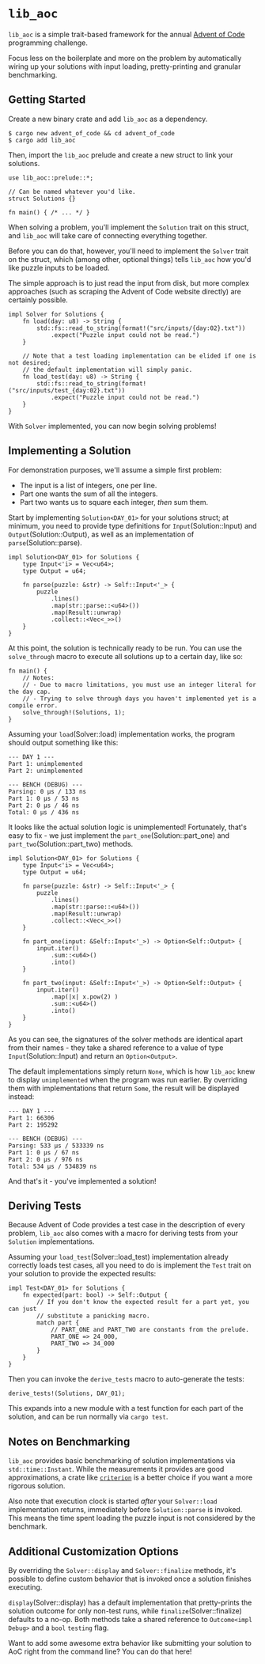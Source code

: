 # `lib_aoc`
`lib_aoc` is a simple trait-based framework for the annual [Advent of Code](https://adventofcode.com/) programming challenge.

Focus less on the boilerplate and more on the problem by automatically wiring up your solutions with input loading, pretty-printing
and granular benchmarking.

## Getting Started
Create a new binary crate and add `lib_aoc` as a dependency.
``` shell
$ cargo new advent_of_code && cd advent_of_code
$ cargo add lib_aoc
```
Then, import the `lib_aoc` prelude and create a new struct to link your solutions.
``` ignore
use lib_aoc::prelude::*;

// Can be named whatever you'd like.
struct Solutions {}

fn main() { /* ... */ }
```
When solving a problem, you'll implement the `Solution` trait on this struct, and `lib_aoc` will
take care of connecting everything together.

Before you can do that, however, you'll need to implement the `Solver` trait on the struct, which
(among other, optional things) tells `lib_aoc` how you'd like puzzle inputs to be loaded. 

The simple approach is to just read the input from disk, but more complex approaches
(such as scraping the Advent of Code website directly) are certainly possible.
``` ignore
impl Solver for Solutions {
    fn load(day: u8) -> String {
        std::fs::read_to_string(format!("src/inputs/{day:02}.txt"))
            .expect("Puzzle input could not be read.")
    }
    
    // Note that a test loading implementation can be elided if one is not desired;
    // the default implementation will simply panic.
    fn load_test(day: u8) -> String {
        std::fs::read_to_string(format!("src/inputs/test_{day:02}.txt"))
            .expect("Puzzle input could not be read.")
    }
}
```
With `Solver` implemented, you can now begin solving problems!

## Implementing a Solution
For demonstration purposes, we'll assume a simple first problem:
- The input is a list of integers, one per line.
- Part one wants the sum of all the integers.
- Part two wants us to square each integer, *then* sum them.

Start by implementing `Solution<DAY_01>` for your solutions struct; at minimum, you need to provide 
type definitions for `Input`(Solution::Input) and `Output`(Solution::Output), 
as well as an implementation of `parse`(Solution::parse).
``` ignore
impl Solution<DAY_01> for Solutions {
    type Input<'i> = Vec<u64>;
    type Output = u64;

    fn parse(puzzle: &str) -> Self::Input<'_> {
        puzzle
            .lines()
            .map(str::parse::<u64>())
            .map(Result::unwrap)
            .collect::<Vec<_>>() 
    }
}
```
At this point, the solution is technically ready to be run. You can use the `solve_through` macro to execute
all solutions up to a certain day, like so:
``` ignore
fn main() {
    // Notes: 
    // - Due to macro limitations, you must use an integer literal for the day cap.
    // - Trying to solve through days you haven't implemented yet is a compile error.
    solve_through!(Solutions, 1);
}
```
Assuming your `load`(Solver::load) implementation works, the program should output something like this:
``` shell
--- DAY 1 ---
Part 1: unimplemented
Part 2: unimplemented

--- BENCH (DEBUG) ---
Parsing: 0 μs / 133 ns
Part 1: 0 μs / 53 ns
Part 2: 0 μs / 46 ns
Total: 0 μs / 436 ns
```
It looks like the actual solution logic is unimplemented! Fortunately, that's easy to fix - we just implement
the `part_one`(Solution::part_one) and `part_two`(Solution::part_two) methods.
``` ignore
impl Solution<DAY_01> for Solutions {
    type Input<'i> = Vec<u64>;
    type Output = u64;

    fn parse(puzzle: &str) -> Self::Input<'_> {
        puzzle
            .lines()
            .map(str::parse::<u64>())
            .map(Result::unwrap)
            .collect::<Vec<_>>() 
    }

    fn part_one(input: &Self::Input<'_>) -> Option<Self::Output> {
        input.iter()
            .sum::<u64>()
            .into()
    }

    fn part_two(input: &Self::Input<'_>) -> Option<Self::Output> {
        input.iter()
            .map(|x| x.pow(2) )
            .sum::<u64>()
            .into()
    }
}
```
As you can see, the signatures of the solver methods are identical apart from their names - they take
a shared reference to a value of type `Input`(Solution::Input) and return an `Option<Output>`. 

The default implementations simply return `None`, which is how `lib_aoc` knew to display 
`unimplemented` when the program was run earlier. By overriding them with implementations that return `Some`,
the result will be displayed instead:
``` shell
--- DAY 1 ---
Part 1: 66306
Part 2: 195292

--- BENCH (DEBUG) ---
Parsing: 533 μs / 533339 ns
Part 1: 0 μs / 67 ns
Part 2: 0 μs / 976 ns
Total: 534 μs / 534839 ns
```
And that's it - you've implemented a solution!

## Deriving Tests
Because Advent of Code provides a test case in the description of every problem, `lib_aoc` also comes with a macro for 
deriving tests from your `Solution` implementations.

Assuming your `load_test`(Solver::load_test) implementation already correctly loads test cases, all you need to do is implement 
the `Test` trait on your solution to provide the expected results:
``` ignore
impl Test<DAY_01> for Solutions {
    fn expected(part: bool) -> Self::Output {
        // If you don't know the expected result for a part yet, you can just
        // substitute a panicking macro.
        match part {
            // PART_ONE and PART_TWO are constants from the prelude.
            PART_ONE => 24_000,
            PART_TWO => 34_000
        }
    }
} 
```
Then you can invoke the `derive_tests` macro to auto-generate the tests:
``` ignore
derive_tests!(Solutions, DAY_01);
```
This expands into a new module with a test function for each part of the solution, and can be run normally via `cargo test`.

## Notes on Benchmarking
`lib_aoc` provides basic benchmarking of solution implementations via `std::time::Instant`. While the
measurements it provides are good approximations, a crate like [`criterion`](https://docs.rs/criterion/latest/criterion/)
is a better choice if you want a more rigorous solution.

Also note that execution clock is started *after* your `Solver::load` implementation returns, 
immediately before `Solution::parse` is invoked. This means the time spent loading the puzzle input is not considered
by the benchmark.

## Additional Customization Options
By overriding the `Solver::display` and `Solver::finalize` methods, it's possible to define custom behavior
that is invoked once a solution finishes executing. 

`display`(Solver::display) has a default implementation that pretty-prints the solution outcome for only non-test runs, 
while `finalize`(Solver::finalize) defaults to a no-op. Both methods take a shared reference to `Outcome<impl Debug>` and
a `bool` `testing` flag. 

Want to add some awesome extra behavior like submitting your solution to AoC right from the command line? You can do that here!